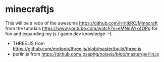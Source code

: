 # minecraftjs

This will be a redo of the awesome https://github.com/HritikRC/Minecraft from the tutorials https://www.youtube.com/watch?v=eMNdWrx4OPg for fun and expanding my js / game dev knowledge :-).


- THREE.JS from https://github.com/mrdoob/three.js/blob/master/build/three.js
- perlin.js from https://github.com/josephg/noisejs/blob/master/perlin.js
